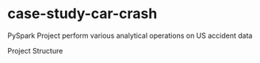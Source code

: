 # case-study-car-crash
PySpark Project perform various analytical operations on US accident data

Project Structure

